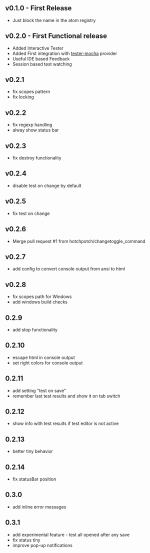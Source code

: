 ## v0.1.0 - First Release
* Just block the name in the atom registry

## v0.2.0 - First Functional release
* Added Interactive Tester
* Added First integration with [tester-mocha](https://github.com/yacut/tester-mocha) provider
* Useful IDE based Feedback
* Session based test watching

## v0.2.1
* fix scopes pattern
* fix locking

## v0.2.2
* fix regexp handling
* alway show status bar

## v0.2.3
* fix destroy functionality

## v0.2.4
* disable test on change by default

## v0.2.5
* fix test on change

## v0.2.6
* Merge pull request #1 from hotchpotch/changetoggle_command

## v0.2.7
* add config to convert console output from ansi to html

## v0.2.8
* fix scopes path for Windows
* add windows build checks

## 0.2.9
* add stop functionality

## 0.2.10
* escape html in console output
* set right colors for console output

## 0.2.11
* add setting "test on save"
* remember last test results and show it on tab switch

## 0.2.12
* show info with test results if test editor is not active

## 0.2.13
* better tiny behavior

## 0.2.14
* fix statusBar position

## 0.3.0
* add inline error messages

## 0.3.1
* add experimental feature - test all opened after any save
* fix status tiny
* improve pop-up notifications
